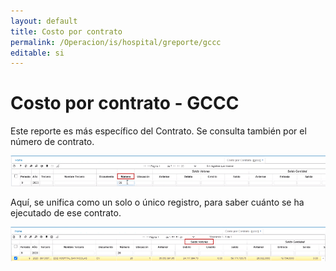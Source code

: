 ```yaml
---
layout: default
title: Costo por contrato
permalink: /Operacion/is/hospital/greporte/gccc
editable: si
---
```


# Costo por contrato - GCCC  

Este reporte es más específico del Contrato.  Se consulta también por el número de contrato.  

![](gccc.png)  

Aquí, se unifica como un solo o único registro, para saber cuánto se ha ejecutado de ese contrato.  

![](gccc1.png)  

